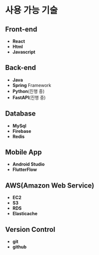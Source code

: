 사용 가능 기술
====
Front-end
----
- **React**
- **Html**
- **Javascript**

Back-end
----
- **Java**
- **Spring** Framework
- **Python**(진행 중)
- **FastAPI**(진행 중)

Database
----
- **MySql**
- **Firebase**
- **Redis**

Mobile App
----
- **Android Studio**
- **FlutterFlow**

AWS(Amazon Web Service)
----
- **EC2**
- **S3**
- **RDS**
- **Elasticache**

Version Control
----
- **git**
- **github**